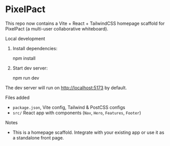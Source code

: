 # PixelPact

This repo now contains a Vite + React + TailwindCSS homepage scaffold for PixelPact (a multi-user collaborative whiteboard).

Local development

1. Install dependencies:

   npm install

2. Start dev server:

   npm run dev

The dev server will run on [http://localhost:5173](http://localhost:5173) by default.

Files added

- `package.json`, Vite config, Tailwind & PostCSS configs
- `src/` React app with components (`Nav`, `Hero`, `Features`, `Footer`)

Notes

- This is a homepage scaffold. Integrate with your existing app or use it as a standalone front page.
